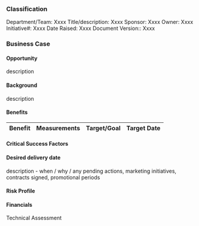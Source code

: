 ### Classification
Department/Team: Xxxx
Title/description: Xxxx
Sponsor: Xxxx
Owner: Xxxx
Initiative#: Xxxx
Date Raised: Xxxx
Document Version:: Xxxx

### Business Case
#### Opportunity
description
#### Background
description
#### Benefits
| Benefit | Measurements | Target/Goal | Target Date |
| --- | --- | --- | --- |

#### Critical Success Factors

#### Desired delivery date
description - when / why / any pending actions, marketing initiatives, contracts signed, promotional periods

#### Risk Profile

#### Financials

Technical Assessment
